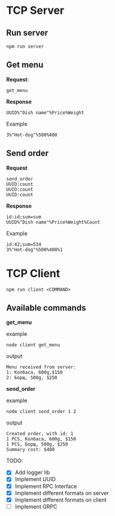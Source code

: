 # TCP Server

## Run server

```
npm run server
```

## Get menu

**Request**:

```
get_menu
```

**Response**

```
UUID%"Dish name"%Price%Weight
```

Example

```
3%"Hot-dog"%500%400
```

## Send order

**Request**

```
send_order
UUID:count
UUID:count
UUID:count
```

**Response**

```
id:id;sum=sum
UUID%"Dish name"%Price%Weight%Count
```

Example

```
id:42;sum=534
3%"Hot-dog"%500%400%1
```

# TCP Client

```
npm run client <COMMAND>
```

## Available commands

**get_menu**

example

```
node client get_menu
```

output

```
Menu received from server:
1: Колбаса, 600g,$150
2: Борщ, 500g, $250
```

**send_order**

example

```
node client send_order 1 2
```


output

```
Created order, with id: 1
1 PCS, Колбаса, 600g, $150
1 PCS, Борщ, 500g, $250
Summary cost: $400
```

TODO:

- [x] Add logger lib
- [x] Implement UUID
- [x] Implement RPC Interface
- [x] Implement different formats on server
- [x] Implement different formats on client
- [ ] Implement GRPC
